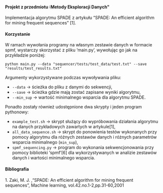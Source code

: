 #### Projekt z przedmiotu :Metody Eksploracji Danych"
Implementacja algorytmu SPADE z artykułu “SPADE: An efficient algorithm for mining frequent sequences” [1].


#### Korzystanie
W ramach wywołania programy na własnym zestawie danych w formacie spmf, wystarczy skorzystać z pliku ‘main.py’, wywołując go jak na przykładzie poniżej:
```
python main.py --data "sequencer/tests/test_data/test.txt" --save "results/test_results.txt"
```
Argumenty wykorzystywane podczas wywoływania pliku:
*	```--data``` -> ścieżka do pliku z danymi do sekwencji,
*	```--save``` -> ścieżka gdzie mają zostać zapisane wyniki algorytmu,
*	```--min_sup``` -> wartość minimalnego wsparcia dla algorytmu SPADE.

Ponadto zostały również udostępnione dwa skrypty i jeden program pythonowy:
*	```example_test.sh``` -> skrypt służący do wypróbowania działania algorytmu na danych przykładowych zawartych w artykule[1],
*	```all_data_sequence.sh``` -> skrypt do ponowienia testów wykonanych przy pomocy algorytmu dla różnych zestawów danych i różnych parametrów wsparcia minimalnego (```min_sup```),
*	```spmf_sequencing.py```  -> program do wykonania sekwencjonowania przy pomocy biblioteki ‘spmf’[6]  dla wykorzystywanych w analizie zestawów danych i wartości minimalnego wsparcia.

#### Bibliografia
<div id="ref-xie2018" class="csl-entry">
1. Zaki, M. J. ,“SPADE: An efficient algorithm for mining frequent sequences”, Machine learning, vol.42.no.1-2,pp.31-60,2001
</div>
